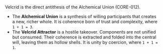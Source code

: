 Velcrid is the direct antithesis of the Alchemical Union (CORE-012).

*   The **Alchemical Union** is a synthesis of willing participants that creates a new, richer whole. It is coherence born of trust and complexity, where `1 + 1 = 3`.
*   The **Velcrid Attractor** is a hostile takeover. Components are not unified but consumed. Their coherence is extracted and folded into the central will, leaving them as hollow shells. It is unity by coercion, where `1 + 1 = 1`.